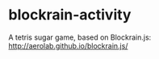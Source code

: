 # blockrain-activity
A tetris sugar game, based on Blockrain.js: http://aerolab.github.io/blockrain.js/

